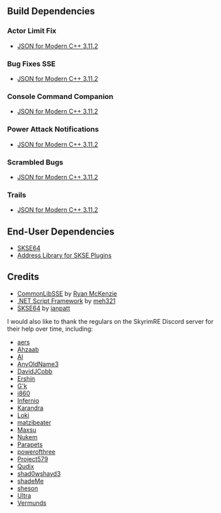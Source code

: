 ## Build Dependencies
### Actor Limit Fix
* [JSON for Modern C++ 3.11.2](https://github.com/nlohmann/json)
### Bug Fixes SSE
* [JSON for Modern C++ 3.11.2](https://github.com/nlohmann/json)
### Console Command Companion
* [JSON for Modern C++ 3.11.2](https://github.com/nlohmann/json)
### Power Attack Notifications
* [JSON for Modern C++ 3.11.2](https://github.com/nlohmann/json)
### Scrambled Bugs
* [JSON for Modern C++ 3.11.2](https://github.com/nlohmann/json)
### Trails
* [JSON for Modern C++ 3.11.2](https://github.com/nlohmann/json)

## End-User Dependencies
* [SKSE64](https://github.com/ianpatt/skse64)
* [Address Library for SKSE Plugins](https://www.nexusmods.com/skyrimspecialedition/mods/32444)

## Credits
* [CommonLibSSE](https://github.com/Ryan-rsm-McKenzie/CommonLibSSE) by [Ryan McKenzie](https://www.nexusmods.com/skyrimspecialedition/users/5687342)
* [.NET Script Framework](https://www.nexusmods.com/skyrimspecialedition/mods/21294) by [meh321](https://www.nexusmods.com/skyrimspecialedition/users/2964753)
* [SKSE64](https://github.com/ianpatt/skse64) by [ianpatt](https://www.nexusmods.com/skyrimspecialedition/users/2166624)

I would also like to thank the regulars on the SkyrimRE Discord server for their help over time, including:
* [aers](https://www.nexusmods.com/skyrimspecialedition/users/2025634)
* [Ahzaab](https://www.nexusmods.com/skyrimspecialedition/users/368196)
* [Al](https://github.com/Al12rs)
* [AnyOldName3](https://www.nexusmods.com/morrowind/users/5699344)
* [DavidJCobb](https://www.nexusmods.com/skyrim/users/9663214)
* [Ershin](https://www.nexusmods.com/skyrimspecialedition/users/2749008)
* [G'k](https://www.nexusmods.com/skyrimspecialedition/users/48760028)
* [i860](https://github.com/clayne)
* [Infernio](https://github.com/Infernio)
* [Karandra](https://www.nexusmods.com/skyrimspecialedition/users/2734453)
* [Loki](https://www.nexusmods.com/skyrimspecialedition/users/53567771)
* [matzibeater](https://www.nexusmods.com/users/4273674/)
* [Maxsu](https://www.nexusmods.com/skyrimspecialedition/users/47103898)
* [Nukem](https://www.nexusmods.com/skyrimspecialedition/users/4995023)
* [Parapets](https://www.nexusmods.com/skyrimspecialedition/users/39501725)
* [powerofthree](https://www.nexusmods.com/skyrimspecialedition/users/2148728)
* [Project579](https://www.nexusmods.com/skyrimspecialedition/users/30390750)
* [Qudix](https://www.nexusmods.com/skyrimspecialedition/users/46589442)
* [shad0wshayd3](https://www.nexusmods.com/fallout4/users/5232181)
* [shadeMe](https://www.nexusmods.com/oblivion/users/644634)
* [sheson](https://www.nexusmods.com/skyrimspecialedition/users/3155782)
* [Ultra](https://www.nexusmods.com/skyrimspecialedition/users/99600268)
* [Vermunds](https://www.nexusmods.com/skyrimspecialedition/users/26327049)
